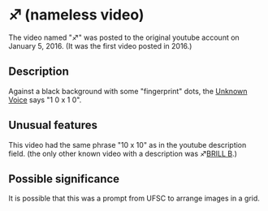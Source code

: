 # ♐ (nameless video)

The video named "♐" was posted to the original youtube account on
January 5, 2016. (It was the first video posted in 2016.)

## Description

Against a black background with some "fingerprint" dots, the [Unknown Voice](Unknown_Voice "wikilink") says "1 0 x 1 0".

## Unusual features

This video had the same phrase "10 x 10" as in the youtube description
field. (the only other known video with a description was ♐[BRILL B](BRILL_B "wikilink").)

## Possible significance

It is possible that this was a prompt from UFSC to arrange images in a
grid.
